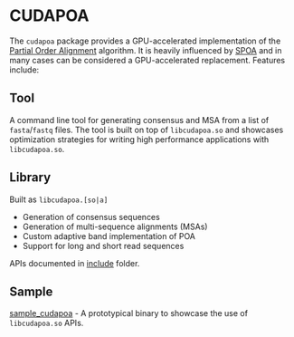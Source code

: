 # CUDAPOA

The `cudapoa` package provides a GPU-accelerated implementation of the [Partial Order Alignment](https://simpsonlab.github.io/2015/05/01/understanding-poa/)
algorithm. It is heavily influenced by [SPOA](https://github.com/rvaser/spoa) and in many cases can be considered a GPU-accelerated replacement. Features include:

## Tool

A command line tool for generating consensus and MSA from a list of `fasta`/`fastq` files. The tool
is built on top of `libcudapoa.so` and showcases optimization strategies for writing high performance
applications with `libcudapoa.so`.

## Library
Built as `libcudapoa.[so|a]`

* Generation of consensus sequences
* Generation of multi-sequence alignments (MSAs)
* Custom adaptive band implementation of POA
* Support for long and short read sequences

APIs documented in [include](include/claraparabricks/genomeworks/cudapoa) folder.

## Sample
[sample_cudapoa](samples/sample_cudapoa.cpp) - A prototypical binary to showcase the use of `libcudapoa.so` APIs.
